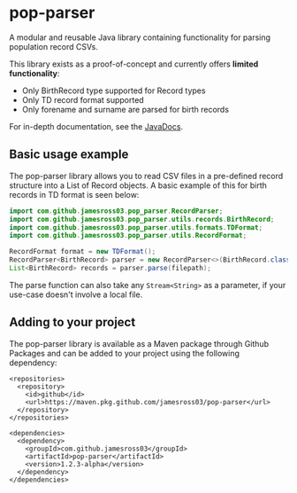 # pop-parser
A modular and reusable Java library containing functionality for parsing population record CSVs.

This library exists as a proof-of-concept and currently offers **limited functionality**:
- Only BirthRecord type supported for Record types
- Only TD record format supported
- Only forename and surname are parsed for birth records

For in-depth documentation, see the [JavaDocs](https://jamesross03.github.io/pop-parser/).

## Basic usage example
The pop-parser library allows you to read CSV files in a pre-defined record structure into a List of Record objects. A basic example of this for birth records in TD format is seen below:

```java
import com.github.jamesross03.pop_parser.RecordParser;
import com.github.jamesross03.pop_parser.utils.records.BirthRecord;
import com.github.jamesross03.pop_parser.utils.formats.TDFormat;
import com.github.jamesross03.pop_parser.utils.RecordFormat;

RecordFormat format = new TDFormat();
RecordParser<BirthRecord> parser = new RecordParser<>(BirthRecord.class, format);
List<BirthRecord> records = parser.parse(filepath);
```

The parse function can also take any `Stream<String>` as a parameter, if your use-case doesn't involve a local file.

## Adding to your project
The pop-parser library is available as a Maven package through Github Packages and can be added to your project using the following dependency:
```
<repositories>
  <repository>
    <id>github</id>
    <url>https://maven.pkg.github.com/jamesross03/pop-parser</url>
  </repository>
</repositories>

<dependencies>
  <dependency>
    <groupId>com.github.jamesross03</groupId> 
    <artifactId>pop-parser</artifactId>
    <version>1.2.3-alpha</version>
  </dependency>
</dependencies>
```
